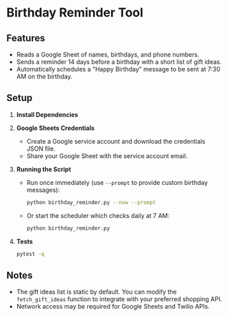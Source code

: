 # Birthday Reminder Tool

## Features

- Reads a Google Sheet of names, birthdays, and phone numbers.
- Sends a reminder 14 days before a birthday with a short list of gift ideas.
- Automatically schedules a "Happy Birthday" message to be sent at 7:30 AM on the birthday.

## Setup

1. **Install Dependencies**

3. **Google Sheets Credentials**
   - Create a Google service account and download the credentials JSON file.
   - Share your Google Sheet with the service account email.

4. **Running the Script**
   - Run once immediately (use `--prompt` to provide custom birthday messages):
     ```bash
     python birthday_reminder.py --now --prompt
     ```
   - Or start the scheduler which checks daily at 7 AM:
     ```bash
     python birthday_reminder.py
     ```
5. **Tests**
   ```bash
   pytest -q
   ```
## Notes

- The gift ideas list is static by default. You can modify the `fetch_gift_ideas` function to integrate with your preferred shopping API.
- Network access may be required for Google Sheets and Twilio APIs.
